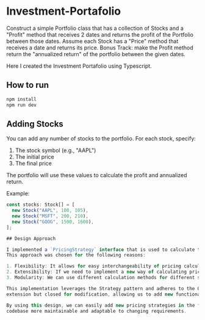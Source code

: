 # Investment-Portafolio

Construct a simple Portfolio class that has a collection of Stocks and a "Profit" method that receives 2
dates and returns the profit of the Portfolio between those dates. Assume each Stock has a "Price" method
that receives a date and returns its price. Bonus Track: make the Profit method return the "annualized
return" of the portfolio between the given dates.

Here I created the Investment Portafolio using Typescript.

## How to run

```bash
npm install
npm run dev
```

## Adding Stocks

You can add any number of stocks to the portfolio. For each stock, specify:

1. The stock symbol (e.g., "AAPL")
2. The initial price
3. The final price

The portfolio will use these values to calculate the profit and annualized return.

Example:

```typescript
const stocks: Stock[] = [
  new Stock("AAPL", 100, 105),
  new Stock("MSFT", 200, 210),
  new Stock("GOOG", 1500, 1600),
];

## Design Approach

I implemented a `PricingStrategy` interface that is used to calculate the stock price within the `Stock` class. 
This approach was chosen for the following reasons:

1. Flexibility: It allows for easy interchangeability of pricing calculation strategies at the run time.
2. Extensibility: If we need to implement a new way of calculating prices, we only need to create a new strategy that encapsulates the pricing logic.
3. Modularity: We can use different calculation methods for different stocks within the same portfolio.

This implementation leverages the Strategy pattern and adheres to the Open/Closed Principle (the 'O' in SOLID). This means our code is open for 
extension but closed for modification, allowing us to add new functionality without altering existing code.

By using this design, we can easily add new pricing strategies in the future without modifying the core `Stock` or `Portfolio` classes, making our 
codebase more maintainable and adaptable to changing requirements.